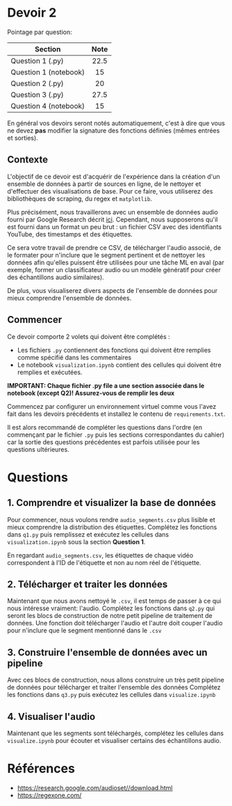 # Devoir 2

Pointage par question:

| Section                       | Note |
|-------------------------------|:-----:|
| Question 1 (.py)                    | 22.5  |
| Question 1 (notebook)                | 15  |
| Question 2 (.py)                    | 20  |
| Question 3 (.py)                   | 27.5    |
| Question 4 (notebook)                      | 15   |

<!-- This should total to 100 -->

En général vos devoirs seront notés automatiquement, c'est à dire que vous ne devez **pas** modifier la signature des fonctions définies (mêmes entrées et sorties).

## Contexte

<!-- When writing text in markdown, please do one line per sentence!  -->

L'objectif de ce devoir est d'acquérir de l'expérience dans la création d'un ensemble de données à partir de sources en ligne, de le nettoyer et d'effectuer des visualisations de base.
Pour ce faire, vous utiliserez des bibliothèques de scraping, du regex et `matplotlib`.

Plus précisément, nous travaillerons avec un ensemble de données audio fourni par Google Research décrit [ici](https://research.google.com/audioset//download.html).
Cependant, nous supposerons qu'il est fourni dans un format un peu brut : un fichier CSV avec des identifiants YouTube, des timestamps et des étiquettes.

Ce sera votre travail de prendre ce CSV, de télécharger l'audio associé, de le formater pour n'inclure que le segment pertinent et de nettoyer les données afin qu'elles puissent être utilisées pour une tâche ML en aval (par exemple, former un classificateur audio ou un modèle génératif pour créer des échantillons audio similaires).

De plus, vous visualiserez divers aspects de l'ensemble de données pour mieux comprendre l'ensemble de données.

## Commencer

Ce devoir comporte 2 volets qui doivent être complétés :
- Les fichiers `.py` contiennent des fonctions qui doivent être remplies comme spécifié dans les commentaires
- Le notebook `visualization.ipynb` contient des cellules qui doivent être remplies et exécutées.

**IMPORTANT: Chaque fichier .py file a une section associée dans le notebook (except Q2)! Assurez-vous de remplir les deux**

Commencez par configurer un environnement virtuel comme vous l'avez fait dans les devoirs précédents et installez le contenu de `requirements.txt`.

Il est alors recommandé de compléter les questions dans l'ordre (en commençant par le fichier `.py` puis les sections correspondantes du cahier) car la sortie des questions précédentes est parfois utilisée pour les questions ultérieures.

# Questions

## 1. Comprendre et visualizer la base de données

Pour commencer, nous voulons rendre `audio_segments.csv` plus lisible et mieux comprendre la distribution des étiquettes.
Complétez les fonctions dans `q1.py` puis remplissez et exécutez les cellules dans `visualization.ipynb` sous la section **Question 1**.

En regardant `audio_segments.csv`, les étiquettes de chaque vidéo correspondent à l'ID de l'étiquette et non au nom réel de l'étiquette.

## 2. Télécharger et traiter les données

Maintenant que nous avons nettoyé le `.csv`, il est temps de passer à ce qui nous intéresse vraiment: l'audio.
Complétez les fonctions dans `q2.py` qui seront les blocs de construction de notre petit pipeline de traitement de données.
Une fonction doit télécharger l'audio et l'autre doit couper l'audio pour n'inclure que le segment mentionné dans le `.csv`

## 3. Construire l'ensemble de données avec un pipeline

Avec ces blocs de construction, nous allons construire un très petit pipeline de données pour télécharger et traiter l'ensemble des données
Complétez les fonctions dans `q3.py` puis exécutez les cellules dans `visualize.ipynb`

## 4. Visualiser l'audio
Maintenant que les segments sont téléchargés, complétez les cellules dans `visualize.ipynb` pour écouter et visualiser certains des échantillons audio.

# Références
- https://research.google.com/audioset//download.html
- https://regexone.com/ 